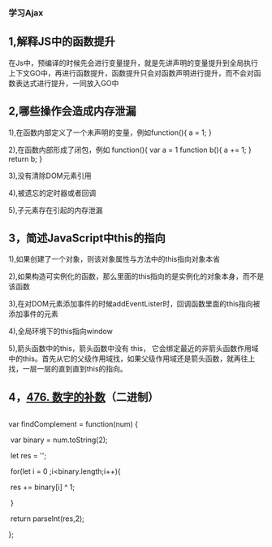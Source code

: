 ### 学习Ajax

## 1,解释JS中的函数提升

在Js中，预编译的时候先会进行变量提升，就是先讲声明的变量提升到全局执行上下文GO中，再进行函数提升，函数提升只会对函数声明进行提升，而不会对函数表达式进行提升，一同放入GO中   

## 2,哪些操作会造成内存泄漏 

1),在函数内部定义了一个未声明的变量，例如function(){ a = 1; }

2),在函数内部形成了闭包，例如 function(){ var a = 1 function b(){ a += 1; } return b; }

3),没有清除DOM元素引用

4),被遗忘的定时器或者回调

5),子元素存在引起的内存泄漏

## 3，简述JavaScript中this的指向

1),如果创建了一个对象，则该对象属性与方法中的this指向对象本省

2),如果构造可实例化的函数，那么里面的this指向的是实例化的对象本身，而不是该函数

3),在对DOM元素添加事件的时候addEventLister时，回调函数里面的this指向被添加事件的元素

4),全局环境下的this指向window

5),箭头函数中的this，箭头函数中没有 this， 它会绑定最近的非箭头函数作用域中的this。首先从它的父级作用域找，如果父级作用域还是箭头函数，就再往上找，一层一层的直到直到this的指向。

## 4，[476. 数字的补数](https://leetcode-cn.com/problems/number-complement/)（二进制）

```javascript
```

var findComplement = function(num) {

​    var binary = num.toString(2);

​    let res = '';

​    for(let i = 0 ;i<binary.length;i++){

​        res += binary[i] ^ 1;

​    }

​    return parseInt(res,2);

};
